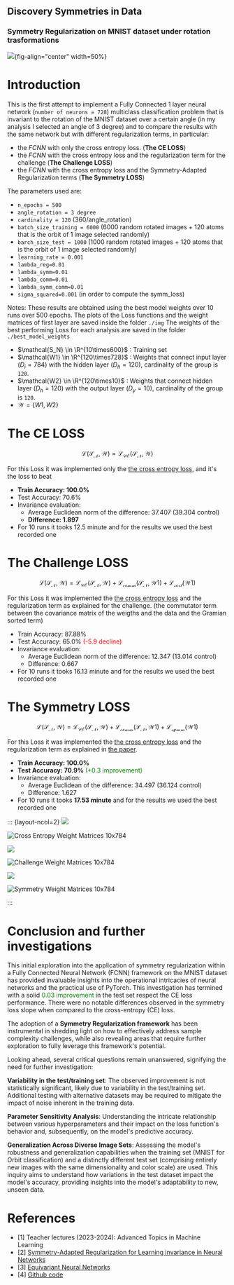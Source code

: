 ## Discovery Symmetries in Data
### Symmetry Regularization on MNIST dataset under rotation trasformations

![](./img/1_test_results.png){fig-align="center" width=50%}

# Introduction

This is the first attempt to implement a Fully Connected 1 layer neural network (`number of neurons = 728`) multiclass classification problem that is invariant to the rotation of the MNIST dataset over a certain angle (in my analysis I selected an angle of 3 degree) and to compare the results with the same network but with different regularization terms, in particular:

- the *FCNN* with only the cross entropy loss. (**The CE LOSS**)
- the *FCNN* with the cross entropy loss and the regularization term for the challenge (**The Challenge LOSS**)
- the *FCNN* with the cross entropy loss and the Symmetry-Adapted Regularization terms (**The Symmetry LOSS**)

The parameters used are:

- `n_epochs = 500`
- `angle_rotation = 3 degree`
- `cardinality = 120` (360/angle_rotation)
- `batch_size_training = 6000` (6000 random rotated images + 120 atoms that is the orbit of 1 image selected randomly)
- `barch_size_test = 1000` (1000 random rotated images + 120 atoms that is the orbit of 1 image selected randomly)
- `learning_rate = 0.001`
- `lambda_reg=0.01`
- `lambda_symm=0.01`
- `lambda_comm=0.01`
- `lambda_symm_comm=0.01`
- `sigma_squared=0.001` (in order to compute the symm_loss)


Notes: 
These results are obtained using the best model weights over 10 runs over 500 epochs.
The plots of the Loss functions and the weight matrices of first layer are saved inside the folder `./img`
The weights of the best performing Loss for each analysis are saved in the folder `./best_model_weights`

- $\mathcal{S_N} \in \R^{10\times600}$ : Training set 
- $\mathcal{W1} \in \R^{120\times728}$ : Weights that connect input layer ($D_i= 784$) with the hidden layer ($D_h= 120$), cardinality of the group is `120`.
- $\mathcal{W2} \in \R^{120\times10}$ : Weights that connect hidden layer ($D_h= 120$) with the output layer ($D_y= 10$), cardinality of the group is `120`.
- $\mathcal{W}=\{W1,W2\}$

# The CE LOSS 

$$
\mathcal{L(S_N,W)} = \mathcal{L_{CE}(S_N, W)}
$$

For this Loss it was implemented only the [the cross entropy loss](https://pytorch.org/docs/stable/generated/torch.nn.CrossEntropyLoss.html), and it's the loss to beat 

- **Train Accuracy: 100.0%**
- Test Accuracy: 70.6% 
- Invariance evaluation:
  - Average Euclidean norm of the difference: 37.407 (39.304 control)
  - **Difference: 1.897**
- For 10 runs it tooks 12.5 minute and for the results we used the best recorded one

# The Challenge LOSS

$$
\mathcal{L(S_N,W)} = \mathcal{L_{CE}(S_N, W)} + \mathcal{L_{comm}(S_N,W1)} + \mathcal{L_{sort}(W1)}
$$

For this Loss it was implemented the [the cross entropy loss](https://pytorch.org/docs/stable/generated/torch.nn.CrossEntropyLoss.html) and the regularization term as explained for the challenge. (the commutator term between the covariance matrix of the weigths and the data and the Gramian sorted term)

- Train Accuracy: 87.88% 
- Test Accuracy: 65.0% <span style="color: red">(-5.9 decline) </span>
- Invariance evaluation:
  - Average Euclidean norm of the difference: 12.347 (13.014 control)
  - Difference: 0.667
- For 10 runs it tooks 16.13 minute and for the results we used the best recorded one

# The Symmetry LOSS

$$
\mathcal{L(S_N,W)} = \mathcal{L_{CE}(S_N, W)} + \mathcal{L_{comm}(S_N,W1)} + \mathcal{L_{symm}(W1)}
$$

For this Loss it was implemented the [the cross entropy loss](https://pytorch.org/docs/stable/generated/torch.nn.CrossEntropyLoss.html) and the regularization term as explained in [the paper](https://arxiv.org/abs/2006.14027).

- **Train Accuracy: 100.0%**
- **Test Accuracy: 70.9%** <span style="color: green">(+0.3 improvement) </span>
- Invariance evaluation:
  - Average Euclidean of the difference: 34.497 (36.124 control) 
  - Difference: 1.627
- For 10 runs it tooks **17.53 minute** and for the results we used the best recorded one

::: {layout-ncol=2}
![](./img/ce_loss.png)

![Cross Entropy Weight Matrices 10x784](./img/ce_weights.png)

![](./img/challenge_loss.png)

![Challenge Weight Matrices 10x784](./img/challenge_weights.png)

![](./img/symmetry_loss.png)

![Symmetry Weight Matrices 10x784](./img/symmetry_weights.png)

:::

# Conclusion and further investigations

This initial exploration into the application of symmetry regularization within a Fully Connected Neural Network (FCNN) framework on the MNIST dataset has provided invaluable insights into the operational intricacies of neural networks and the practical use of PyTorch. This investigation has termined with a solid <span style="color: green"> 0.03 improvement</span>  in the test set respect the CE loss performance. There were no notable differences observed in the symmetry loss slope when compared to the cross-entropy (CE) loss.

The adoption of a **Symmetry Regularization framework** has been instrumental in shedding light on how to effectively address sample complexity challenges, while also revealing areas that require further exploration to fully leverage this framework's potential.

Looking ahead, several critical questions remain unanswered, signifying the need for further investigation:

**Variability in the test/training set**: The observed improvement is not statistically significant, likely due to variability in the test/training set. Additional testing with alternative datasets may be required to mitigate the impact of noise inherent in the training data.

**Parameter Sensitivity Analysis**: Understanding the intricate relationship between various hyperparameters and their impact on the loss function's behavior and, subsequently, on the model's predictive accuracy.

**Generalization Across Diverse Image Sets**: Assessing the model's robustness and generalization capabilities when the training set (MNIST for Orbit classification) and a distinctly different test set (comprising entirely new images with the same dimensionality and color scale) are used. This inquiry aims to understand how variations in the test dataset impact the model's accuracy, providing insights into the model's adaptability to new, unseen data.

# References
- [1] Teacher lectures (2023-2024): Advanced Topics in Machine Learning
- [2] [Symmetry-Adapted Regularization for Learning invariance in Neural Networks](https://arxiv.org/abs/2006.14027)
- [3] [Equivariant Neural Networks](https://dmol.pub/dl/Equivariant.html#equivariant-neural-networks-%20with-constraints)
- [4] [Github code](https://github.com/giemsei/Discovery-Symmetries-in-Data) 
